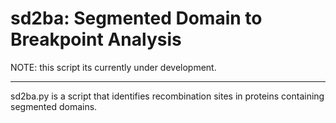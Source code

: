 # sd2ba: Segmented Domain to Breakpoint Analysis

NOTE: this script its currently under development.

---

sd2ba.py is a script that identifies recombination sites in proteins containing
segmented domains.

